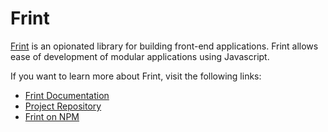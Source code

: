 # Frint

[Frint](https://travix-international.github.io/frint/) is an opionated library for building front-end applications.  Frint allows ease of development of modular applications using Javascript.

If you want to learn more about Frint, visit the following links:

* [Frint Documentation](https://travix-international.github.io/frint/)
* [Project Repository](https://github.com/Travix-International/frint)
* [Frint on NPM](https://www.npmjs.com/package/frint)
